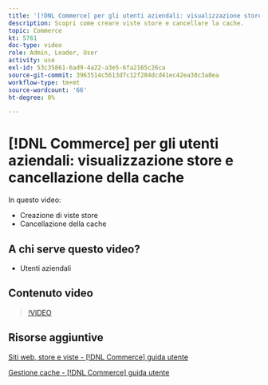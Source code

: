 ```yaml
---
title: '[!DNL Commerce] per gli utenti aziendali: visualizzazione store e cancellazione della cache'
description: Scopri come creare viste store e cancellare la cache.
topic: Commerce
kt: 5761
doc-type: video
role: Admin, Leader, User
activity: use
exl-id: 53c35861-6ad9-4a22-a3e5-6fa2165c26ca
source-git-commit: 3963514c5613d7c12f284dcd41ec42ea38c3a8ea
workflow-type: tm+mt
source-wordcount: '66'
ht-degree: 0%

---
```


# [!DNL Commerce] per gli utenti aziendali: visualizzazione store e cancellazione della cache

In questo video:

- Creazione di viste store
- Cancellazione della cache

## A chi serve questo video?

- Utenti aziendali

## Contenuto video

>[!VIDEO](https://video.tv.adobe.com/v/35946?quality=12&learn=on)

## Risorse aggiuntive

[Siti web, store e viste - [!DNL Commerce] guida utente](https://docs.magento.com/user-guide/stores/websites-stores-views.html)

[Gestione cache - [!DNL Commerce] guida utente](https://docs.magento.com/user-guide/system/cache-management.html)
